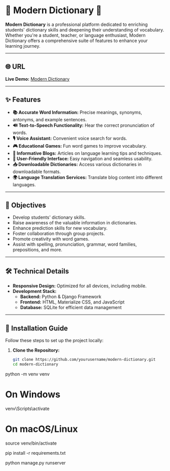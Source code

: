 # 🌟 Modern Dictionary 🌟

**Modern Dictionary** is a professional platform dedicated to enriching students' dictionary skills and deepening their understanding of vocabulary. Whether you're a student, teacher, or language enthusiast, Modern Dictionary offers a comprehensive suite of features to enhance your learning journey.

---

## 🌐 URL
**Live Demo:** [Modern Dictionary](https://moderndictionary.vercel.app)

---

## ✨ Features
- **📚 Accurate Word Information:** Precise meanings, synonyms, antonyms, and example sentences.
- **🔊 Text-to-Speech Functionality:** Hear the correct pronunciation of words.
- **🎙️ Voice Assistant:** Convenient voice search for words.
- **🎮 Educational Games:** Fun word games to improve vocabulary.
- **📝 Informative Blogs:** Articles on language learning tips and techniques.
- **🎨 User-Friendly Interface:** Easy navigation and seamless usability.
- **📥 Downloadable Dictionaries:** Access various dictionaries in downloadable formats.
- **🌍 Language Translation Services:** Translate blog content into different languages.

---

## 🎯 Objectives
- Develop students' dictionary skills.
- Raise awareness of the valuable information in dictionaries.
- Enhance prediction skills for new vocabulary.
- Foster collaboration through group projects.
- Promote creativity with word games.
- Assist with spelling, pronunciation, grammar, word families, prepositions, and more.

---

## 🛠️ Technical Details
- **Responsive Design:** Optimized for all devices, including mobile.
- **Development Stack:**
  - **Backend:** Python & Django Framework
  - **Frontend:** HTML, Materialize CSS, and JavaScript
  - **Database:** SQLite for efficient data management

---

## 🚀 Installation Guide
Follow these steps to set up the project locally:

1. **Clone the Repository:**
   ```bash
   git clone https://github.com/yourusername/modern-dictionary.git
   cd modern-dictionary
   
python -m venv venv
# On Windows
venv\Scripts\activate
# On macOS/Linux
source venv/bin/activate

pip install -r requirements.txt

python manage.py runserver

